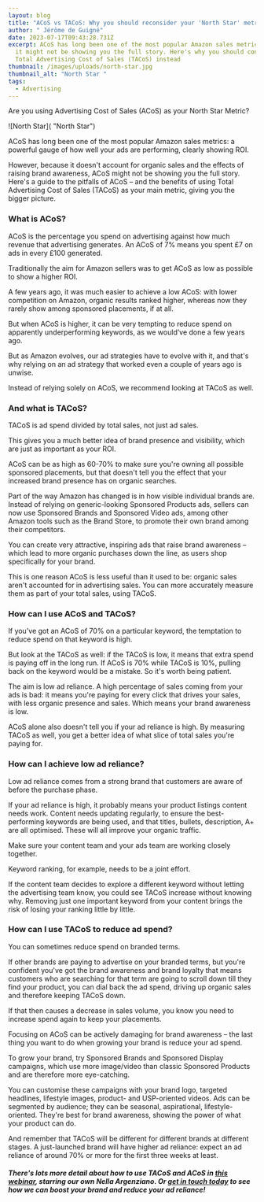 ```yaml
---
layout: blog
title: "ACoS vs TACoS: Why you should reconsider your 'North Star' metric on Amazon"
author: " Jérôme de Guigné"
date: 2023-07-17T09:43:28.731Z
excerpt: ACoS has long been one of the most popular Amazon sales metrics - but
  it might not be showing you the full story. Here's why you should consider
  Total Advertising Cost of Sales (TACoS) instead
thumbnail: /images/uploads/north-star.jpg
thumbnail_alt: "North Star "
tags:
  - Advertising
---
```

<!--StartFragment-->

Are you using Advertising Cost of Sales (ACoS) as your North Star Metric?

![North Star]( "North Star")

ACoS has long been one of the most popular Amazon sales metrics: a powerful gauge of how well your ads are performing, clearly showing ROI.

However, because it doesn't account for organic sales and the effects of raising brand awareness, ACoS might not be showing you the full story. Here's a guide to the pitfalls of ACoS – and the benefits of using Total Advertising Cost of Sales (TACoS) as your main metric, giving you the bigger picture.

### What is ACoS?

ACoS is the percentage you spend on advertising against how much revenue that advertising generates. An ACoS of 7% means you spent £7 on ads in every £100 generated.

Traditionally the aim for Amazon sellers was to get ACoS as low as possible to show a higher ROI.

A few years ago, it was much easier to achieve a low ACoS: with lower competition on Amazon, organic results ranked higher, whereas now they rarely show among sponsored placements, if at all.

But when ACoS is higher, it can be very tempting to reduce spend on apparently underperforming keywords, as we would’ve done a few years ago.

But as Amazon evolves, our ad strategies have to evolve with it, and that's why relying on an ad strategy that worked even a couple of years ago is unwise.

Instead of relying solely on ACoS, we recommend looking at TACoS as well.

### And what is TACoS?

TACoS is ad spend divided by total sales, not just ad sales.

This gives you a much better idea of brand presence and visibility, which are just as important as your ROI.

ACoS can be as high as 60-70% to make sure you're owning all possible sponsored placements, but that doesn't tell you the effect that your increased brand presence has on organic searches.

Part of the way Amazon has changed is in how visible individual brands are. Instead of relying on generic-looking Sponsored Products ads, sellers can now use Sponsored Brands and Sponsored Video ads, among other Amazon tools such as the Brand Store, to promote their own brand among their competitors.

You can create very attractive, inspiring ads that raise brand awareness – which lead to more organic purchases down the line, as users shop specifically for your brand.

This is one reason ACoS is less useful than it used to be: organic sales aren't accounted for in advertising sales. You can more accurately measure them as part of your total sales, using TACoS.

### How can I use ACoS and TACoS?

If you've got an ACoS of 70% on a particular keyword, the temptation to reduce spend on that keyword is high.

But look at the TACoS as well: if the TACoS is low, it means that extra spend is paying off in the long run. If ACoS is 70% while TACoS is 10%, pulling back on the keyword would be a mistake. So it's worth being patient.

The aim is low ad reliance. A high percentage of sales coming from your ads is bad: it means you're paying for every click that drives your sales, with less organic presence and sales. Which means your brand awareness is low.

ACoS alone also doesn't tell you if your ad reliance is high. By measuring TACoS as well, you get a better idea of what slice of total sales you're paying for.

### How can I achieve low ad reliance?

Low ad reliance comes from a strong brand that customers are aware of before the purchase phase.

If your ad reliance is high, it probably means your product listings content needs work. Content needs updating regularly, to ensure the best-performing keywords are being used, and that titles, bullets, description, A+ are all optimised. These will all improve your organic traffic.

Make sure your content team and your ads team are working closely together.

Keyword ranking, for example, needs to be a joint effort.

If the content team decides to explore a different keyword without letting the advertising team know, you could see TACoS increase without knowing why. Removing just one important keyword from your content brings the risk of losing your ranking little by little.

### How can I use TACoS to reduce ad spend?

You can sometimes reduce spend on branded terms.

If other brands are paying to advertise on your branded terms, but you're confident you've got the brand awareness and brand loyalty that means customers who are searching for that term are going to scroll down till they find your product, you can dial back the ad spend, driving up organic sales and therefore keeping TACoS down.

If that then causes a decrease in sales volume, you know you need to increase spend again to keep your placements. 

Focusing on ACoS can be actively damaging for brand awareness – the last thing you want to do when growing your brand is reduce your ad spend.

To grow your brand, try Sponsored Brands and Sponsored Display campaigns, which use more image/video than classic Sponsored Products and are therefore more eye-catching.

You can customise these campaigns with your brand logo, targeted headlines, lifestyle images, product- and USP-oriented videos. Ads can be segmented by audience; they can be seasonal, aspirational, lifestyle-oriented. They're best for brand awareness, showing the power of what your product can do.

And remember that TACoS will be different for different brands at different stages. A just-launched brand will have higher ad reliance: expect an ad reliance of around 70% or more for the first three weeks at least.

##### There's lots more detail about how to use TACoS and ACoS in [this webinar](https://www.youtube.com/watch?v=ufQky1NoVGw), starring our own Nella Argenziano. Or [get in touch today](https://e-comas.com/contact.html) to see how we can boost your brand and reduce your ad reliance!

<!--EndFragment-->